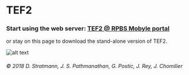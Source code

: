 # TEF2
### Start using the web server: [TEF2 @ RPBS Mobyle portal](http://mobyle.rpbs.univ-paris-diderot.fr/cgi-bin/portal.py?form=TEF#forms::TEF "TEF2 web server")

or stay on this page to download the stand-alone version of TEF2.

![alt text][logo]

[logo]: https://raw.githubusercontent.com/bibip-impmc/tef2/master/tef2.png




###### © 2018 D. Stratmann, J. S. Pathmanathan, G. Postic, J. Rey, J. Chomilier
